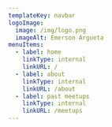 ```yaml
---
templateKey: navbar
logoImage:
  image: /img/logo.png
  imageAlt: Emerson Argueta
menuItems:
  - label: home
    linkType: internal
    linkURL: /
  - label: about
    linkType: internal
    linkURL: /about
  - label: past meetups
    linkType: internal
    linkURL: /meetups
---
```


